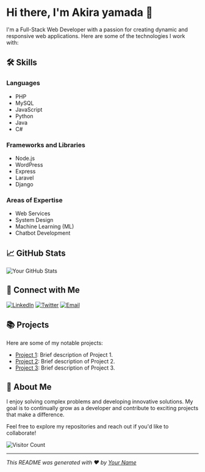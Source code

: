 # Hi there, I'm Akira yamada 👋

I'm a Full-Stack Web Developer with a passion for creating dynamic and responsive web applications. Here are some of the technologies I work with:

## 🛠 Skills

### Languages
- PHP
- MySQL
- JavaScript
- Python
- Java
- C#

### Frameworks and Libraries
- Node.js
- WordPress
- Express
- Laravel
- Django

### Areas of Expertise
- Web Services
- System Design
- Machine Learning (ML)
- Chatbot Development

## 📈 GitHub Stats

![Your GitHub Stats](https://github-readme-stats.vercel.app/api?username=yourusername&show_icons=true&theme=radical)

## 🔗 Connect with Me

[![LinkedIn](https://img.shields.io/badge/-LinkedIn-blue?style=flat-square&logo=Linkedin&logoColor=white&link=https://www.linkedin.com/in/yourprofile)](https://www.linkedin.com/in/yourprofile)
[![Twitter](https://img.shields.io/badge/-Twitter-blue?style=flat-square&logo=Twitter&logoColor=white&link=https://twitter.com/yourhandle)](https://twitter.com/yourhandle)
[![Email](https://img.shields.io/badge/-Email-blue?style=flat-square&logo=Gmail&logoColor=white&link=mailto:youremail@example.com)](mailto:youremail@example.com)

## 📚 Projects

Here are some of my notable projects:

- [Project 1](https://github.com/yourusername/project1): Brief description of Project 1.
- [Project 2](https://github.com/yourusername/project2): Brief description of Project 2.
- [Project 3](https://github.com/yourusername/project3): Brief description of Project 3.

## 🚀 About Me

I enjoy solving complex problems and developing innovative solutions. My goal is to continually grow as a developer and contribute to exciting projects that make a difference.

Feel free to explore my repositories and reach out if you'd like to collaborate!

![Visitor Count](https://visitor-badge.glitch.me/badge?page_id=yourusername.yourusername)

---

*This README was generated with ❤️ by [Your Name](https://github.com/yourusername)*
